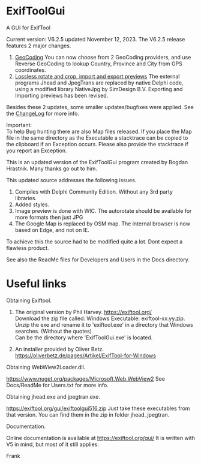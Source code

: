 # ExifToolGui
A GUI for ExifTool

Current version: V6.2.5 updated November 12, 2023.
The V6.2.5 release features 2 major changes.<br>
1) [GeoCoding](/Docs/Readme%20GeoCoding.txt) You can now choose from 2 GeoCoding providers, and use Reverse GeoCoding to lookup Country, Province and City from GPS coordinates.<br>
2) [Lossless rotate and crop, import and export previews](/Docs/Readme%20Lossless%20rotate_Import_Export%20previews.txt) The external programs Jhead and JpegTrans are replaced by native Delphi code, using a modified library NativeJpg by SimDesign B.V. Exporting and Importing previews has been revised.<br>

Besides these 2 updates, some smaller updates/bugfixes were applied. See the [ChangeLog](Docs/changelog.txt) for more info.

Important: <br>
To help Bug hunting there are also Map files released. If you place the Map file in the same directory as the Executable
a stacktrace can be copied to the clipboard if an Exception occurs. Please also provide the stacktrace if you report an Exception.

This is an updated version of the ExifToolGui program created by Bogdan Hrastnik. Many thanks go out to him.

This updated source addresses the following issues.

1) Compiles with Delphi Community Edition. Without any 3rd party libraries.
2) Added styles.
3) Image preview is done with WIC. The autorotate should be available for more formats then just JPG
4) The Google Map is replaced by OSM map. The internal browser is now based on Edge, and not on IE.

 To achieve this the source had to be modified quite a lot. Dont expect a flawless product.

 See also the ReadMe files for Developers and Users in the Docs directory.

# Useful links

Obtaining Exiftool.

1) The original version by Phil Harvey. https://exiftool.org/ <br>
   Download the zip file called: Windows Executable: exiftool-xx.yy.zip. <br>
   Unzip the exe and rename it to 'exiftool.exe' in a directory that Windows searches. (Without the quotes) <br>
   Can be the directory where 'ExifToolGui.exe' is located.

2) An installer provided by Oliver Betz. https://oliverbetz.de/pages/Artikel/ExifTool-for-Windows

Obtaining WebWiew2Loader.dll.

https://www.nuget.org/packages/Microsoft.Web.WebView2
See Docs/ReadMe for Users.txt for more info.

Obtaining jhead.exe and jpegtran.exe.

https://exiftool.org/gui/exiftoolgui516.zip
Just take these executables from that version. You can find them in the zip in folder jhead_jpegtran.

Documentation.

 Online documentation is available at https://exiftool.org/gui/
 It is written with V5 in mind, but most of it still applies. 


Frank